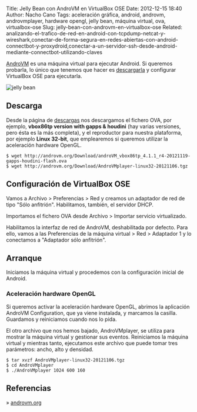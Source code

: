 Title: Jelly Bean con AndroVM en VirtualBox OSE
Date: 2012-12-15 18:40
Author: Nacho Cano
Tags: aceleración gráfica, android, androvm, androvmplayer, hardware opengl, jelly bean, máquina virtual, ova, virtualbox-ose
Slug: jelly-bean-con-androvm-en-virtualbox-ose
Related: analizando-el-trafico-de-red-en-android-con-tcpdump-netcat-y-wireshark,conectar-de-forma-segura-en-redes-abiertas-con-android-connectbot-y-proxydroid,conectar-a-un-servidor-ssh-desde-android-mediante-connectbot-utilizando-claves

[AndroVM][] es una máquina virtual para ejecutar Android. Si queremos
probarla, lo único que tenemos que hacer es [descargarla][] y configurar
VirtualBox OSE para ejecutarla.

![jelly bean]({static}/images/jelly-bean-300x183.png)

Descarga
--------

Desde la página de [descargas][descargarla] nos descargamos el fichero
OVA, por ejemplo, __vbox86tp version with gapps & houdini__ (hay varias
versiones, pero ésta es la más completa), y el reproductor para nuestra
plataforma, por ejemplo __Linux 32-bit__, que emplearemos si queremos
utilizar la aceleración hardware OpenGL.

    $ wget http://androvm.org/Download/androVM_vbox86tp_4.1.1_r4-20121119-gapps-houdini-flash.ova
    $ wget http://androvm.org/Download/AndroVMplayer-linux32-20121106.tgz

Configuración de VirtualBox OSE
-------------------------------

Vamos a Archivo > Preferencias > Red y creamos un adaptador de red de
tipo "Sólo anfitrión". Habilitamos, también, el servidor DHCP.

Importamos el fichero OVA desde Archivo > Importar servicio
virtualizado.

Habilitamos la interfaz de red de AndroVM, deshabilitada por defecto.
Para ello, vamos a las Preferencias de la máquina virtual > Red >
Adaptador 1 y lo conectamos a "Adaptador sólo anfitrión".

Arranque
--------

Iniciamos la máquina virtual y procedemos con la configuración inicial
de Android.

### Aceleración hardware OpenGL

Si queremos activar la aceleración hardware OpenGL, abrimos la
aplicación AndroVM Configuration, que ya viene instalada, y marcamos la
casilla. Guardamos y reiniciamos cuando nos lo pida.

El otro archivo que nos hemos bajado, AndroVMplayer, se utiliza para
mostrar la máquina virtual y gestionar sus eventos. Reiniciamos la
máquina virtual y mientras tanto, ejecutamos este archivo que puede
tomar tres parámetros: ancho, alto y densidad.

    $ tar xvzf AndroVMplayer-linux32-20121106.tgz
    $ cd AndroVMplayer
    $ ./AndroVMplayer 1024 600 160

Referencias
-----------

» [androvm.org][]

  [AndroVM]: http://androvm.org/
    "AndroVM"
  [descargarla]: http://androvm.org/blog/download/
    "descargarla"
  [androvm.org]: http://androvm.org/blog/blog/2012/11/14/androvm-configuration-tutorial/
    "androvm.org"
